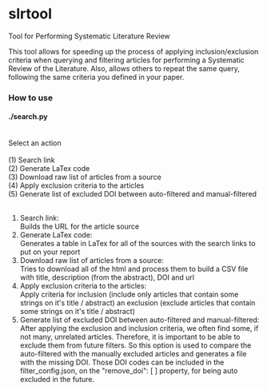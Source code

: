 # slrtool
Tool for Performing Systematic Literature Review 

This tool allows for speeding up the process of applying inclusion/exclusion criteria when querying and filtering articles
for performing a Systematic Review of the Literature. Also, allows others to repeat the same query, following the same
criteria you defined in your paper.


### How to use

#### ./search.py
<br />
Select an action<br />
<br />
(1) Search link<br />
(2) Generate LaTex code<br />
(3) Download raw list of articles from a source<br />
(4) Apply exclusion criteria to the articles<br />
(5) Generate list of excluded DOI between auto-filtered and manual-filtered<br />
<br />

1. Search link: <br />
Builds the URL for the article source<br />
2. Generate LaTex code:<br />
Generates a table in LaTex for all of the sources with the search links to put on your report<br />
3.  Download raw list of articles from a source:<br />
Tries to download all of the html and process them to build a CSV file with title, description (from the abstract), DOI and url<br />
4.  Apply exclusion criteria to the articles:<br />
Apply criteria for inclusion (include only articles that contain some strings on it's title / abstract) an exclusion (exclude articles that contain some strings on it's title / abstract)<br />
5. Generate list of excluded DOI between auto-filtered and manual-filtered:<br />
After applying the exclusion and inclusion criteria, we often find some, if not many, unrelated articles. Therefore, it is important to be able to exclude them from future filters. So this option is used to compare the auto-filtered with the manually excluded articles and generates a file with the missing DOI. Those DOI codes can be included in the filter_config.json, on the "remove_doi": [ ] property, for being auto excluded in the future.<br />
